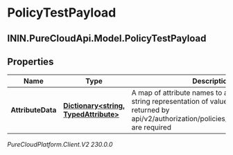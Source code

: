# PolicyTestPayload

## ININ.PureCloudApi.Model.PolicyTestPayload

## Properties

|Name | Type | Description | Notes|
|------------ | ------------- | ------------- | -------------|
| **AttributeData** | [**Dictionary&lt;string, TypedAttribute&gt;**](TypedAttribute) | A map of attribute names to attribute type and string representation of value. All attributes returned by api/v2/authorization/policies/{policyId}/attributes are required | |



_PureCloudPlatform.Client.V2 230.0.0_
